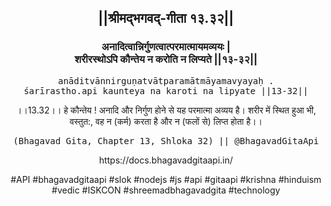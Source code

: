 <center><h2>||श्रीमद्‍भगवद्‍-गीता १३.३२||</h2>
<h3>अनादित्वान्निर्गुणत्वात्परमात्मायमव्ययः |<br/>शरीरस्थोऽपि कौन्तेय न करोति न लिप्यते ||१३-३२||</h3>
<pre>anāditvānnirguṇatvātparamātmāyamavyayaḥ .<br/>śarīrastho.api kaunteya na karoti na lipyate ||13-32||</pre>
<p>।।13.32।। हे कौन्तेय ! अनादि और निर्गुण होने से यह परमात्मा अव्यय है। शरीर में स्थित हुआ भी, वस्तुत:, वह न (कर्म) करता है और न (फलों से) लिप्त होता है।।</p>
<pre>(Bhagavad Gita, Chapter 13, Shloka 32) || @BhagavadGitaApi</pre><p>https://docs.bhagavadgitaapi.in/</p><p>#API #bhagavadgitaapi #slok #nodejs #js #api #gitaapi #krishna #hinduism #vedic #ISKCON #shreemadbhagavadgita #technology</p></center>
